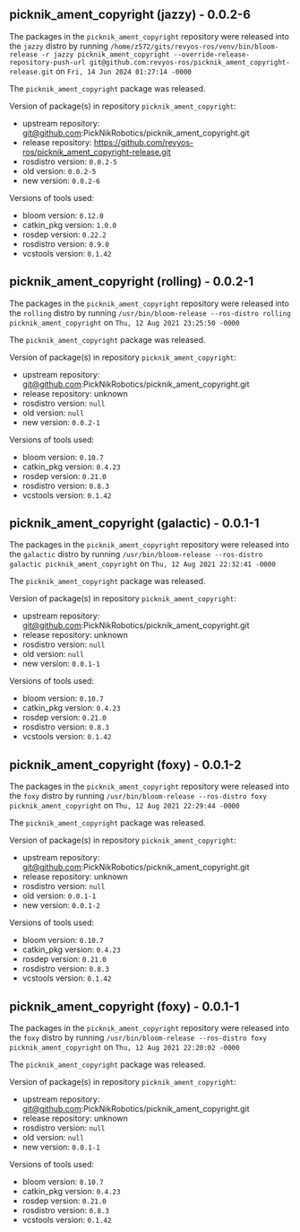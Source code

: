 ## picknik_ament_copyright (jazzy) - 0.0.2-6

The packages in the `picknik_ament_copyright` repository were released into the `jazzy` distro by running `/home/z572/gits/revyos-ros/venv/bin/bloom-release -r jazzy picknik_ament_copyright --override-release-repository-push-url git@github.com:revyos-ros/picknik_ament_copyright-release.git` on `Fri, 14 Jun 2024 01:27:14 -0000`

The `picknik_ament_copyright` package was released.

Version of package(s) in repository `picknik_ament_copyright`:

- upstream repository: git@github.com:PickNikRobotics/picknik_ament_copyright.git
- release repository: https://github.com/revyos-ros/picknik_ament_copyright-release.git
- rosdistro version: `0.0.2-5`
- old version: `0.0.2-5`
- new version: `0.0.2-6`

Versions of tools used:

- bloom version: `0.12.0`
- catkin_pkg version: `1.0.0`
- rosdep version: `0.22.2`
- rosdistro version: `0.9.0`
- vcstools version: `0.1.42`


## picknik_ament_copyright (rolling) - 0.0.2-1

The packages in the `picknik_ament_copyright` repository were released into the `rolling` distro by running `/usr/bin/bloom-release --ros-distro rolling picknik_ament_copyright` on `Thu, 12 Aug 2021 23:25:50 -0000`

The `picknik_ament_copyright` package was released.

Version of package(s) in repository `picknik_ament_copyright`:

- upstream repository: git@github.com:PickNikRobotics/picknik_ament_copyright.git
- release repository: unknown
- rosdistro version: `null`
- old version: `null`
- new version: `0.0.2-1`

Versions of tools used:

- bloom version: `0.10.7`
- catkin_pkg version: `0.4.23`
- rosdep version: `0.21.0`
- rosdistro version: `0.8.3`
- vcstools version: `0.1.42`


## picknik_ament_copyright (galactic) - 0.0.1-1

The packages in the `picknik_ament_copyright` repository were released into the `galactic` distro by running `/usr/bin/bloom-release --ros-distro galactic picknik_ament_copyright` on `Thu, 12 Aug 2021 22:32:41 -0000`

The `picknik_ament_copyright` package was released.

Version of package(s) in repository `picknik_ament_copyright`:

- upstream repository: git@github.com:PickNikRobotics/picknik_ament_copyright.git
- release repository: unknown
- rosdistro version: `null`
- old version: `null`
- new version: `0.0.1-1`

Versions of tools used:

- bloom version: `0.10.7`
- catkin_pkg version: `0.4.23`
- rosdep version: `0.21.0`
- rosdistro version: `0.8.3`
- vcstools version: `0.1.42`


## picknik_ament_copyright (foxy) - 0.0.1-2

The packages in the `picknik_ament_copyright` repository were released into the `foxy` distro by running `/usr/bin/bloom-release --ros-distro foxy picknik_ament_copyright` on `Thu, 12 Aug 2021 22:29:44 -0000`

The `picknik_ament_copyright` package was released.

Version of package(s) in repository `picknik_ament_copyright`:

- upstream repository: git@github.com:PickNikRobotics/picknik_ament_copyright.git
- release repository: unknown
- rosdistro version: `null`
- old version: `0.0.1-1`
- new version: `0.0.1-2`

Versions of tools used:

- bloom version: `0.10.7`
- catkin_pkg version: `0.4.23`
- rosdep version: `0.21.0`
- rosdistro version: `0.8.3`
- vcstools version: `0.1.42`


## picknik_ament_copyright (foxy) - 0.0.1-1

The packages in the `picknik_ament_copyright` repository were released into the `foxy` distro by running `/usr/bin/bloom-release --ros-distro foxy picknik_ament_copyright` on `Thu, 12 Aug 2021 22:20:02 -0000`

The `picknik_ament_copyright` package was released.

Version of package(s) in repository `picknik_ament_copyright`:

- upstream repository: git@github.com:PickNikRobotics/picknik_ament_copyright.git
- release repository: unknown
- rosdistro version: `null`
- old version: `null`
- new version: `0.0.1-1`

Versions of tools used:

- bloom version: `0.10.7`
- catkin_pkg version: `0.4.23`
- rosdep version: `0.21.0`
- rosdistro version: `0.8.3`
- vcstools version: `0.1.42`


